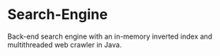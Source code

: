 # Search-Engine
Back-end search engine with an in-memory inverted index and multithreaded web crawler in Java.
